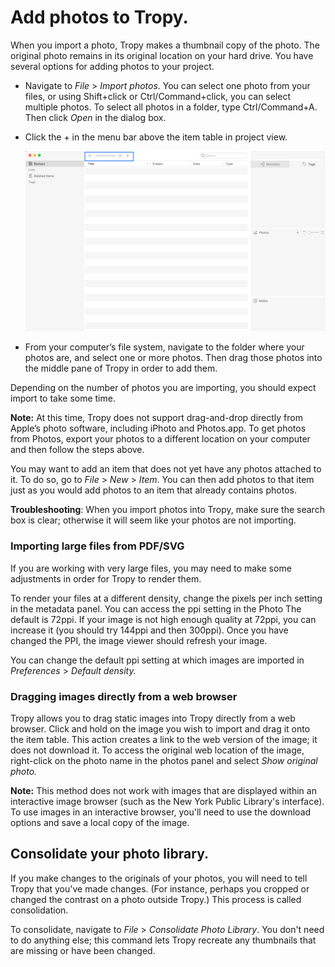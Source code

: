 # Add photos to Tropy.

When you import a photo, Tropy makes a thumbnail copy of the photo. The original photo remains in its original location on your hard drive. You have several options for adding photos to your project.

* Navigate to _File_ &gt; _Import photos_. You can select one photo from your files, or using Shift+click or Ctrl/Command+click, you can select multiple photos. To select all photos in a folder, type Ctrl/Command+A. Then click _Open_ in the dialog box.
* Click the + in the menu bar above the item table in project view.

  ![](../.gitbook/assets/add_photos.png)

* From your computer’s file system, navigate to the folder where your photos are, and select one or more photos. Then drag those photos into the middle pane of Tropy in order to add them.

Depending on the number of photos you are importing, you should expect import to take some time.

**Note:** At this time, Tropy does not support drag-and-drop directly from Apple’s photo software, including iPhoto and Photos.app. To get photos from Photos, export your photos to a different location on your computer and then follow the steps above.

You may want to add an item that does not yet have any photos attached to it. To do so, go to _File_ &gt; _New_ &gt; _Item_. You can then add photos to that item just as you would add photos to an item that already contains photos.

**Troubleshooting**: When you import photos into Tropy, make sure the search box is clear; otherwise it will seem like your photos are not importing.

### Importing large files from PDF/SVG

If you are working with very large files, you may need to make some adjustments in order for Tropy to render them. 

To render your files at a different density, change the pixels per inch setting in the metadata panel. You can access the ppi setting in the Photo   The default is 72ppi. If your image is not high enough quality at 72ppi, you can increase it \(you should try 144ppi and then 300ppi\). Once you have changed the PPI, the image viewer should refresh your image.

You can change the default ppi setting at which images are imported in _Preferences_ &gt; _Default density._

### Dragging images directly from a web browser

Tropy allows you to drag static images into Tropy directly from a web browser. Click and hold on the image you wish to import and drag it onto the item table. This action creates a link to the web version of the image; it does not download it. To access the original web location of the image, right-click on the photo name in the photos panel and select _Show original photo._

**Note:** This method does not work with images that are displayed within an interactive image browser \(such as the New York Public Library's interface\). To use images in an interactive browser, you'll need to use the download options and save a local copy of the image.

## Consolidate your photo library.

If you make changes to the originals of your photos, you will need to tell Tropy that you've made changes. \(For instance, perhaps you cropped or changed the contrast on a photo outside Tropy.\) This process is called consolidation.

To consolidate, navigate to _File_ &gt; _Consolidate Photo Library_. You don't need to do anything else; this command lets Tropy recreate any thumbnails that are missing or have been changed.

## 

